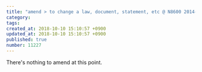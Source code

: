 ```yaml
---
title: "amend > to change a law, document, statement, etc @ N8600 2014-03-24"
category: 
tags: 
created_at: 2018-10-10 15:10:57 +0900
updated_at: 2018-10-10 15:10:57 +0900
published: true
number: 11227
---
```


There's nothing to amend at this point.
